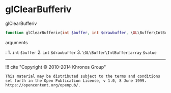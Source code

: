 # glClearBufferiv
glClearBufferiv

```php
function glClearBufferiv(int $buffer, int $drawbuffer, \GL\Buffer\IntBuffer|array $value) : void
```



arguments

:    1. `int` `$buffer` 
    2. `int` `$drawbuffer` 
    3. `\GL\Buffer\IntBuffer|array` `$value` 



---
     

!!! cite "Copyright © 2010-2014 Khronos Group"

    This material may be distributed subject to the terms and conditions set forth in the Open Publication License, v 1.0, 8 June 1999. https://opencontent.org/openpub/.